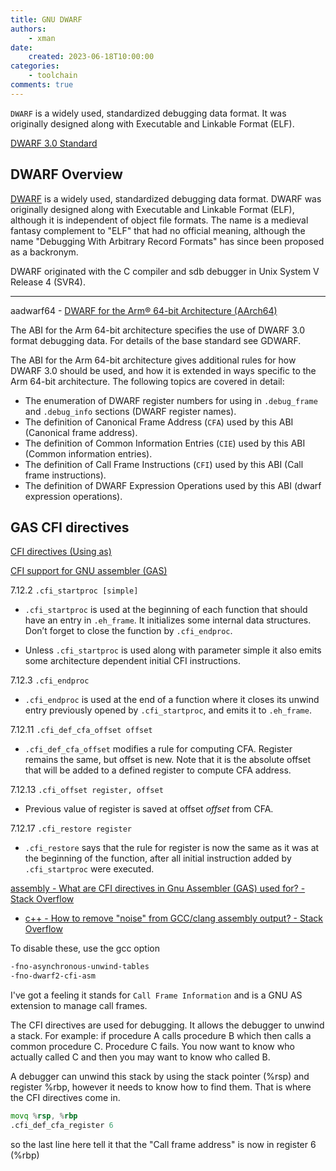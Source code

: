 ```yaml
---
title: GNU DWARF
authors:
    - xman
date:
    created: 2023-06-18T10:00:00
categories:
    - toolchain
comments: true
---
```


`DWARF` is a widely used, standardized debugging data format. It was originally designed along with Executable and Linkable Format (ELF).

<!-- more -->

[DWARF 3.0 Standard](https://dwarfstd.org/dwarf3std.html)

## DWARF Overview

[DWARF](https://en.wikipedia.org/wiki/DWARF) is a widely used, standardized debugging data format. DWARF was originally designed along with Executable and Linkable Format (ELF), although it is independent of object file formats. The name is a medieval fantasy complement to "ELF" that had no official meaning, although the name "Debugging With Arbitrary Record Formats" has since been proposed as a backronym.

DWARF originated with the C compiler and sdb debugger in Unix System V Release 4 (SVR4).

---

aadwarf64 - [DWARF for the Arm® 64-bit Architecture (AArch64)](https://github.com/ARM-software/abi-aa/blob/main/aadwarf64/aadwarf64.rst)

The ABI for the Arm 64-bit architecture specifies the use of DWARF 3.0 format debugging data. For details of the base standard see GDWARF.

The ABI for the Arm 64-bit architecture gives additional rules for how DWARF 3.0 should be used, and how it is extended in ways specific to the Arm 64-bit architecture. The following topics are covered in detail:

- The enumeration of DWARF register numbers for using in `.debug_frame` and `.debug_info` sections (DWARF register names).
- The definition of Canonical Frame Address (`CFA`) used by this ABI (Canonical frame address).
- The definition of Common Information Entries (`CIE`) used by this ABI (Common information entries).
- The definition of Call Frame Instructions (`CFI`) used by this ABI (Call frame instructions).
- The definition of DWARF Expression Operations used by this ABI (dwarf expression operations).

## GAS CFI directives

[CFI directives (Using as)](https://sourceware.org/binutils/docs/as/CFI-directives.html)

[CFI support for GNU assembler (GAS)](https://www.logix.cz/michal/devel/gas-cfi/)

7.12.2 `.cfi_startproc [simple]`

- `.cfi_startproc` is used at the beginning of each function that should have an entry in `.eh_frame`. It initializes some internal data structures. Don’t forget to close the function by `.cfi_endproc`.

- Unless `.cfi_startproc` is used along with parameter simple it also emits some architecture dependent initial CFI instructions.

7.12.3 `.cfi_endproc`

- `.cfi_endproc` is used at the end of a function where it closes its unwind entry previously opened by `.cfi_startproc`, and emits it to `.eh_frame`.

7.12.11 `.cfi_def_cfa_offset offset`

- `.cfi_def_cfa_offset` modifies a rule for computing CFA. Register remains the same, but offset is new. Note that it is the absolute offset that will be added to a defined register to compute CFA address.

7.12.13 `.cfi_offset register, offset`

- Previous value of register is saved at offset *offset* from CFA.

7.12.17 `.cfi_restore register`

- `.cfi_restore` says that the rule for register is now the same as it was at the beginning of the function, after all initial instruction added by `.cfi_startproc` were executed.

[assembly - What are CFI directives in Gnu Assembler (GAS) used for? - Stack Overflow](https://stackoverflow.com/questions/2529185/what-are-cfi-directives-in-gnu-assembler-gas-used-for)

- [c++ - How to remove "noise" from GCC/clang assembly output? - Stack Overflow](https://stackoverflow.com/questions/38552116/how-to-remove-noise-from-gcc-clang-assembly-output)

To disable these, use the gcc option

```bash
-fno-asynchronous-unwind-tables
-fno-dwarf2-cfi-asm
```

I've got a feeling it stands for `Call Frame Information` and is a GNU AS extension to manage call frames. 

The CFI directives are used for debugging. It allows the debugger to unwind a stack. For example: if procedure A calls procedure B which then calls a common procedure C. Procedure C fails. You now want to know who actually called C and then you may want to know who called B.

A debugger can unwind this stack by using the stack pointer (%rsp) and register %rbp, however it needs to know how to find them. That is where the CFI directives come in.

```asm
movq %rsp, %rbp
.cfi_def_cfa_register 6
```

so the last line here tell it that the "Call frame address" is now in register 6 (%rbp)
